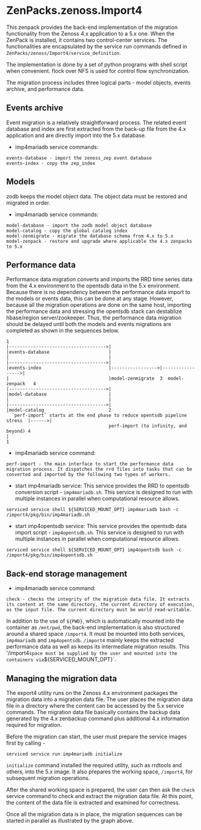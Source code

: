 ZenPacks.zenoss.Import4
=======================
This zenpack provides the back-end implementation of the migration functionality from the Zenoss 4.x application to a 5.x one. When the ZenPack is installed, it contains two control-center services. The functionalities are encapsulated by the service run commands defined in `ZenPacks/zenoss/Import4/service_definition`.

The implementation is done by a set of python programs with shell script when convenient. flock over NFS is used for control flow synchronization.

The migration process includes three logical parts - model objects, events archive, and performance data. 

Events archive
--------------
Event migration is a relatively straightforward process. The related event database and index are first extracted from the back-up file from the 4.x application and are directly import into the 5.x database.

* imp4mariadb service commands:
```
events-database - import the zenoss_zep event database
events-index - copy the zep_index
```

Models
------
zodb keeps the model object data. The object data must be restored and migrated in order. 
* imp4mariadb service commands:
```
model-database - import the zodb model object database
model-catalog - copy the global catalog index
model-zenmigrate - migrate the database schema from 4.x to 5.x
model-zenpack - restore and upgrade where applicable the 4.x zenpacks to 5.x
```

Performance data
----------------
Performance data migration converts and imports the RRD time series data from the 4.x environment to the opentsdb data in the 5.x environment. Because there is no dependency between the performance data import to the models or events data, this can be done at any stage. However, because all the migration operations are done on the same host, importing the performance data and stressing the opentsdb stack can destablize hbase/region server/zookeeper. Thus, the performance data migration should be delayed until both the models and events migrations are completed as shown in the sequences below.


```
1
|------------------------------------>|
|events-database                      |
|                                     |
|------------------------------------>|
|events-index                         |----------------->|----------------->|
|                                     |model-zenmigrate  3  model-zenpack   4
|------------------------------------>|
|model-database                       |
|                                     |
|------------------------------------>|
|model-catalog                        2
  `perf-import` starts at the end phase to reduce opentsdb pipeline stress  |------>|
                                      perf-import (to infinity, and beyond) 4 
|
1
```

* imp4mariadb service command:
```
perf-import - the main interface to start the performance data migration process. It dispatches the rrd files into tasks that can be converted and imported by the following two types of workers.
```

 * start imp4mariadb service:
This service provides the RRD to opentsdb conversion script - `imp4mariadb.sh`. This service is designed to run with multiple instances in parallel when computational resource allows.
```
serviced service shell ${SERVICED_MOUNT_OPT} imp4mariadb bash -c /import4/pkg/bin/imp4mariadb.sh
```

 * start imp4opentsdb service:
This service provides the opentsdb data import script - `imp4opentsdb.sh`. This service is designed to run with multiple instances in parallel when computational resource allows.
```
serviced service shell ${SERVICED_MOUNT_OPT} imp4opentsdb bash -c /import4/pkg/bin/imp4opentsdb.sh
```

Back-end storage management
------------------
* imp4mariadb service command:
```
check - checks the integrity of the migration data file. It extracts its content at the same directory, the current directory of execution, as the input file. The current directory must be world read-writable.
```
In addition to the use of `${PWD}`, which is automatically mounted into the container as `/mnt/pwd`, the back-end implementation is also structured around a shared space `/import4`. It must be mounted into both services, `imp4mariadb` and `imp4opentsdb`. `/import4` mainly keeps the extracted performance data as well as keeps its intermediate migration results. This '/import4` space must be supplied by the user and mounted into the containers via `${SERVICED_MOUNT_OPT}`.

Managing the migration data
---------------------------
The export4 utility runs on the Zenoss 4.x environment packages the migration data into a migration data file. The user places the migration data file in a directory where the content can be accessed by the 5.x service commands. The migration data file basically contains the backup data generated by the 4.x zenbackup command plus additional 4.x information required for migration.

Before the migration can start, the user must prepare the service images first by calling -
```
serviced service run imp4mariadb initialize
```

`initialize` command installed the required utility, such as rrdtools and others, into the 5.x image. It also prepares the working space, `/import4`, for subsequent migration operations.

After the shared working space is prepared, the user can then ask the `check` service command to check and extract the migration data file. At this point, the content of the data file is extracted and examined for correctness.

Once all the migration data is in place, the migration sequences can be started in parallel as illustrated by the graph above.

